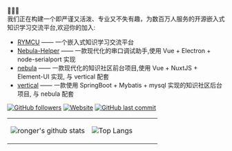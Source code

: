 :tada::tada::tada:  
我们正在构建一个即严谨又活泼、专业又不失有趣，为数百万人服务的开源嵌入式知识学习交流平台,欢迎你的加入:  

- [RYMCU](https://rymcu.com) —— 一个嵌入式知识学习交流平台
- [Nebula-Helper](https://github.com/rymcu/nebula-helper) —— 一款现代化的串口调试助手,使用 Vue + Electron + node-serialport 实现
- [nebula](https://github.com/ronger-x/nebula) —— 一款现代化的知识社区前台项目,使用 Vue + NuxtJS + Element-UI 实现, 与 vertical 配套
- [vertical](https://github.com/rymcu/vertical) —— 一款使用 SpringBoot + Mybatis + mysql 实现的知识社区后台项目, 与 nebula 配套

[![GitHub followers](https://img.shields.io/github/followers/ronger-x?style=for-the-badge&color=blue)](https://github.com/ronger-x?tab=followers)
[![Website](https://img.shields.io/website?style=for-the-badge&up_message=Blog&url=https://rymcu.com/user/ronger)](https://rymcu.com/user/ronger)
[![GitHub last commit](https://img.shields.io/github/last-commit/ronger-x/ronger-x?label=update&style=for-the-badge&color=orange)](https://github.com/ronger-x/ronger-x)

<table>
<tr>
<td valign="top" width="54%">


![ronger's github stats](https://github-readme-stats.yxl76.vercel.app/api?username=ronger-x&count_private=true&show_icons=true&theme=tokyonight)

</td>

<td valign="top" width="46%">


![Top Langs](https://github-readme-stats.yxl76.vercel.app/api/top-langs/?username=ronger-x&layout=compact&theme=tokyonight)

</td>
</tr>
</table>
